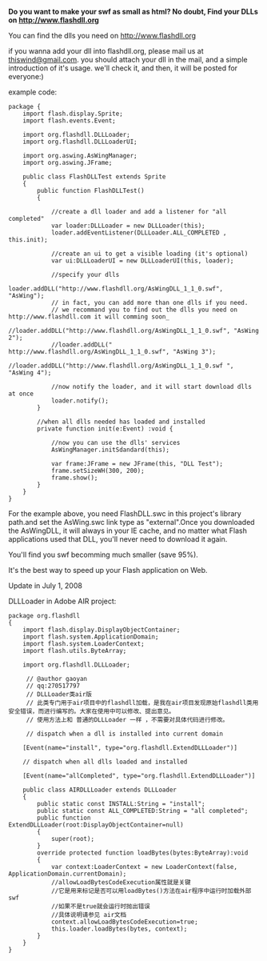 **Do you want to make your swf as small as html? No doubt, Find your DLLs on http://www.flashdll.org**

You can find the dlls you need on http://www.flashdll.org

if you wanna add your dll into flashdll.org, please mail us at thiswind@gmail.com.
you should attach your dll in the mail, and a simple introduction of it's usage.
we'll check it, and then, it will be posted for everyone:)

example code:
```
package {
    import flash.display.Sprite;
    import flash.events.Event;

    import org.flashdll.DLLLoader;
    import org.flashdll.DLLLoaderUI;

    import org.aswing.AsWingManager;
    import org.aswing.JFrame;

    public class FlashDLLTest extends Sprite
    {
        public function FlashDLLTest()
        {

            //create a dll loader and add a listener for "all completed"
            var loader:DLLLoader = new DLLLoader(this);
            loader.addEventListener(DLLLoader.ALL_COMPLETED , this.init);
            
            //create an ui to get a visible loading (it's optional)
            var ui:DLLLoaderUI = new DLLLoaderUI(this, loader);
            
            //specify your dlls
            loader.addDLL("http://www.flashdll.org/AsWingDLL_1_1_0.swf", "AsWing");
            // in fact, you can add more than one dlls if you need.
            // we recommand you to find out the dlls you need on http://www.flashdll.com it will comming soon_
            //loader.addDLL("http://www.flashdll.org/AsWingDLL_1_1_0.swf", "AsWing 2");
            //loader.addDLL(" http://www.flashdll.org/AsWingDLL_1_1_0.swf", "AsWing 3");
            //loader.addDLL("http://www.flashdll.org/AsWingDLL_1_1_0.swf ", "AsWing 4");
            
            //now notify the loader, and it will start download dlls at once
            loader.notify();
        }
        
        //when all dlls needed has loaded and installed
        private function init(e:Event) :void {

            //now you can use the dlls' services
            AsWingManager.initSdandard(this);

            var frame:JFrame = new JFrame(this, "DLL Test");
            frame.setSizeWH(300, 200);
            frame.show();
        }
    }
}
```


For the example above, you need FlashDLL.swc in this project's library path.and set the AsWing.swc link type as "external".Once you downloaded the AsWingDLL, it will always in your IE cache, and no matter what Flash applications used that DLL, you'll never need to download it again.

You'll find you swf becomming much smaller (save 95%).

It's the best way to speed up your Flash application on Web.


Update in July 1, 2008


DLLLoader in Adobe AIR project:
```
package org.flashdll
{
	import flash.display.DisplayObjectContainer;
	import flash.system.ApplicationDomain;
	import flash.system.LoaderContext;
	import flash.utils.ByteArray;
	
	import org.flashdll.DLLLoader;
	
	 // @author gaoyan
	 // qq:270517797
	 // DLLLoader类air版  
	 // 此类专门用于air项目中的flashdll加载，是我在air项目发现原始flashdll类用安全错误，而进行编写的。大家在使用中可以修改、提出意见。
	 // 使用方法上和 普通的DLLLoader 一样 ，不需要对具体代码进行修改。 
	 
	 // dispatch when a dll is installed into current domain
	 
	[Event(name="install", type="org.flashdll.ExtendDLLLoader")]
	
	// dispatch when all dlls loaded and installed
	  
	[Event(name="allCompleted", type="org.flashdll.ExtendDLLLoader")]
		
	public class AIRDLLLoader extends DLLLoader
	{
		public static const INSTALL:String = "install";
		public static const ALL_COMPLETED:String = "all completed";
		public function ExtendDLLLoader(root:DisplayObjectContainer=null)
		{
			super(root);
		}
		override protected function loadBytes(bytes:ByteArray):void
		{
			var context:LoaderContext = new LoaderContext(false, ApplicationDomain.currentDomain);
			//allowLoadBytesCodeExecution属性就是关键
			//它是用来标记是否可以用loadBytes()方法在air程序中运行时加载外部swf
			//如果不是true就会运行时抛出错误
			//具体说明请参见 air文档			
			context.allowLoadBytesCodeExecution=true;
			this.loader.loadBytes(bytes, context);
		}
	}
}
```